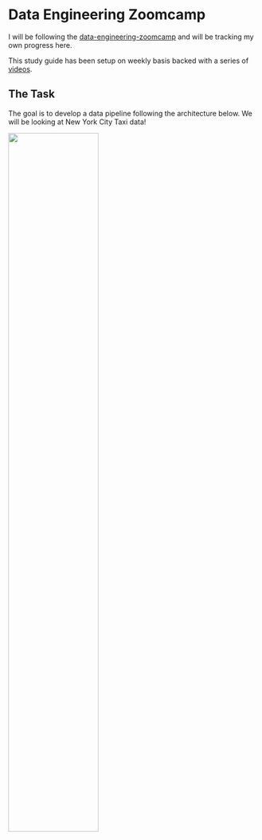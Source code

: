 # Data Engineering Zoomcamp
I will be following the [data-engineering-zoomcamp](https://github.com/DataTalksClub/data-engineering-zoomcamp) and will be tracking my own progress here.

This study guide has been setup on weekly basis backed with a series of [videos](https://youtube.com/playlist?list=PL3MmuxUbc_hJed7dXYoJw8DoCuVHhGEQb). 

## The Task 

The goal is to develop a data pipeline following the architecture below. We will be looking at New York City Taxi data!

<img src="https://github.com/kanatsultan/DataEngineerZoomcamp/blob/main/images/arch_1.jpg" width=60% height=60%>
